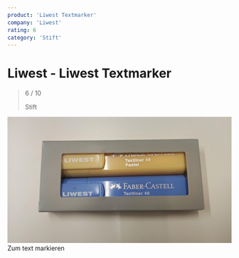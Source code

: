 ```yaml
---
product: 'Liwest Textmarker'
company: 'Liwest'
rating: 6
category: 'Stift'
---
```


# Liwest - Liwest Textmarker
>
> 6 / 10
>
> Stift

![Liwest Textmarker](./assets/liwest-liwest-textmarker-02fb71f6-a62c-4789-8bf6-4edf2df3e7e8.jpg)
Zum text markieren
